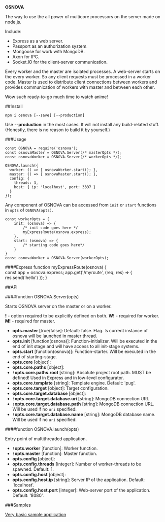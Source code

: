 **OSNOVA**

The way to use the all power of multicore processors on the server made on node.js.

Include:
- Express as a web server.
- Passport as an authorization system.
- Mongoose for work with MongoDB.
- Axon for IPC.
- Socket.IO for the client-server communication.

Every worker and the master are isolated processes. A web-server starts on the every worker. So any client requests must be processed in a worker code.
Master is used to distribute client connections between workers and provides communication of workers with master and between each other. 

Wow such ready-to-go much time to watch anime!

##Install

    npm i osnova [--save] [--production]

 Use **--production** in the most cases. It will not install any build-related stuff. (Honestly, there is no reason to build it by yourself.)

###Usage
    
    const OSNOVA = require('osnova');
    const osnovaMaster = OSNOVA.Server(/* masterOpts */);
    const osnovaWorker = OSNOVA.Server(/* workerOpts */);
    
    OSNOVA.launch({
      worker: () => { osnovaWorker.start(); },
      master: () => { osnovaMaster.start(); },
      config: {
        threads: 3,
        host: { ip: 'localhost', port: 3337 }
      }
    });

Any component of OSNOVA can be accessed from `init` or `start` functions in `opts` of `OSNOVA(opts)`.
    
    const workerOpts = {
        init: (osnova) => {
            /* init code goes here */
            myExpressRoute(osnova.express);
        },
        start: (osnova) => {
            /* starting code goes here*/
        }
    }
    const osnovaWorker = OSNOVA.Server(workerOpts);


####Express
    function myExpressRoute(osnova) {    
        const app = osnova.express;
        app.get('/myroute', (req, res) => { res.send('hello') });
    }

##API 

####function OSNOVA.Server(opts)

Starts OSNOVA server on the master or on a worker.
    
**!** - option required to be explicitly defined on both.  **W!** - required for worker.  **M!** - required for master.  

- **opts.master** [true/false]: 
Default: false. Flag. Is current instance of osnova will be launched in master thread.
- **opts.init** [function(osnova)]: 
Function-initializer. Will be executed in the end of init stage and will have access to all init-stage systems.
- **opts.start** [function(osnova)]:
Function-starter. Will be executed in the end of starting-stage.
- **opts.core** [object]:
- **opts.core.paths** [object]:
- `!`**opts.core.paths.root** [string]: Absolute project root path. MUST be defined! Used in Express and in low-level configurator.
- **opts.core.template** [string]: Template engine. Default: 'pug'.
- **opts.core.target** [object]: Target configuration.
- **opts.core.target.database** [object]:
- `!`**opts.core.target.database.uri** [string]: MongoDB connection URI. 
- `!`**opts.core.target.database.path** [string]: MongoDB connection URL. Will be used if no `uri` specified.
- `!`**opts.core.target.database.name** [string]: MongoDB database name. Will be used if no `uri` specified.

####function OSNOVA.launch(opts)

Entry point of multithreaded application.

- `!`**opts.worker** [function]: Worker function.
- `!`**opts.master** [function]: Master function.
- **opts.config** [object]:
- **opts.config.threads** [integer]: Number of worker-threads to be spawned. Default: 1.
- **opts.config.host** [object]:
- **opts.config.host.ip** [string]: Server IP of the application. Default: 'localhost'.
- **opts.config.host.port** [integer]: Web-server port of the application. Default: '8080'.

###Samples

[Very basic sample application](https://github.com/Noviel/osnova-basic-application)


